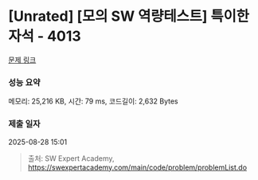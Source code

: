# [Unrated] [모의 SW 역량테스트] 특이한 자석 - 4013 

[문제 링크](https://swexpertacademy.com/main/code/problem/problemDetail.do?contestProbId=AWIeV9sKkcoDFAVH) 

### 성능 요약

메모리: 25,216 KB, 시간: 79 ms, 코드길이: 2,632 Bytes

### 제출 일자

2025-08-28 15:01



> 출처: SW Expert Academy, https://swexpertacademy.com/main/code/problem/problemList.do